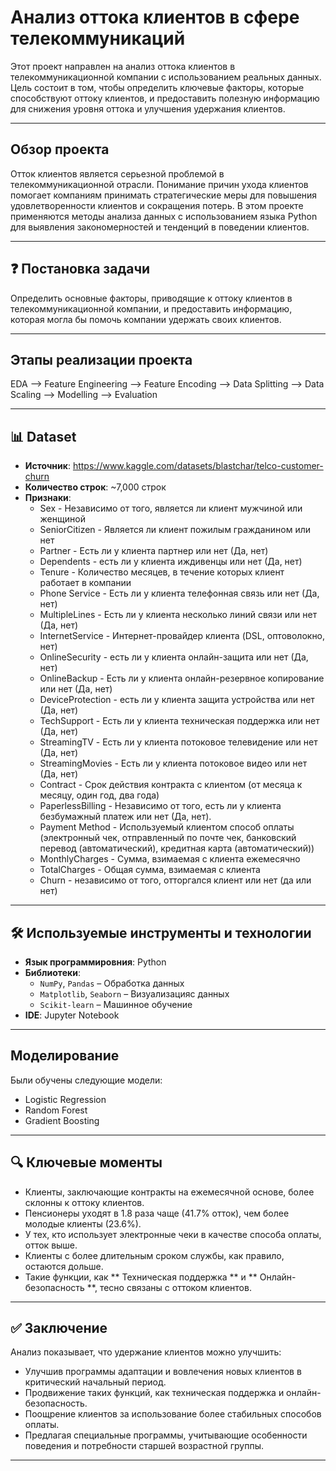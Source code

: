 # Анализ оттока клиентов в сфере телекоммуникаций

Этот проект направлен на анализ оттока клиентов в телекоммуникационной компании с использованием реальных данных. Цель состоит в том, чтобы определить ключевые факторы, которые способствуют оттоку клиентов, и предоставить полезную информацию для снижения уровня оттока и улучшения удержания клиентов.

---

## Обзор проекта

Отток клиентов является серьезной проблемой в телекоммуникационной отрасли. Понимание причин ухода клиентов помогает компаниям принимать стратегические меры для повышения удовлетворенности клиентов и сокращения потерь. В этом проекте применяются методы анализа данных с использованием языка Python для выявления закономерностей и тенденций в поведении клиентов.

---

## ❓ Постановка задачи

Определить основные факторы, приводящие к оттоку клиентов в телекоммуникационной компании, и предоставить информацию, которая могла бы помочь компании удержать своих клиентов.

---

## Этапы реализации проекта

EDA --> Feature Engineering --> Feature Encoding --> Data Splitting --> Data Scaling --> Modelling --> Evaluation

---

## 📊 Dataset

- **Источник**: https://www.kaggle.com/datasets/blastchar/telco-customer-churn
- **Количество строк**: ~7,000 строк
- **Признаки**:
    * Sex - Независимо от того, является ли клиент мужчиной или женщиной
    * SeniorCitizen - Является ли клиент пожилым гражданином или нет
    * Partner - Есть ли у клиента партнер или нет (Да, нет)
    * Dependents - есть ли у клиента иждивенцы или нет (Да, нет)
    * Tenure - Количество месяцев, в течение которых клиент работает в компании
    * Phone Service - Есть ли у клиента телефонная связь или нет (Да, нет)
    * MultipleLines - Есть ли у клиента несколько линий связи или нет (Да, нет)
    * InternetService - Интернет-провайдер клиента (DSL, оптоволокно, нет)
    * OnlineSecurity  - есть ли у клиента онлайн-защита или нет (Да, нет)
    * OnlineBackup  - Есть ли у клиента онлайн-резервное копирование или нет (Да, нет)
    * DeviceProtection - есть ли у клиента защита устройства или нет (Да, нет)
    * TechSupport - Есть ли у клиента техническая поддержка или нет (Да, нет)
    * StreamingTV - Есть ли у клиента потоковое телевидение или нет (Да, нет)
    * StreamingMovies - Есть ли у клиента потоковое видео или нет (Да, нет)
    * Contract - Срок действия контракта с клиентом (от месяца к месяцу, один год, два года)
    * PaperlessBilling - Независимо от того, есть ли у клиента безбумажный платеж или нет (Да, нет).
    * Payment Method - Используемый клиентом способ оплаты (электронный чек, отправленный по почте чек, банковский перевод (автоматический), кредитная карта (автоматический))
    * MonthlyCharges - Сумма, взимаемая с клиента ежемесячно
    * TotalCharges - Общая сумма, взимаемая с клиента
    * Churn - независимо от того, отторгался клиент или нет (да или нет)

---

## 🛠️ Используемые инструменты и технологии

- **Язык программировния**: Python
- **Библиотеки**:
  - `NumPy`, `Pandas` – Обработка данных
  - `Matplotlib`, `Seaborn` – Визуализацияс данных
  - `Scikit-learn` – Машинное обучение
- **IDE**: Jupyter Notebook

---

## Моделирование 

Были обучены следующие модели:

* Logistic Regression
* Random Forest
* Gradient Boosting

---

## 🔍 Ключевые моменты

- Клиенты, заключающие контракты на ежемесячной основе, более склонны к оттоку клиентов.
- Пенсионеры уходят в 1.8 раза чаще (41.7% отток), чем более молодые клиенты (23.6%).
- У тех, кто использует электронные чеки в качестве способа оплаты, отток выше.
- Клиенты с более длительным сроком службы, как правило, остаются дольше.
- Такие функции, как ** Техническая поддержка ** и ** Онлайн-безопасность **, тесно связаны с оттоком клиентов.

---

## ✅ Заключение

Анализ показывает, что удержание клиентов можно улучшить:
- Улучшив программы адаптации и вовлечения новых клиентов в критический начальный период.
- Продвижение таких функций, как техническая поддержка и онлайн-безопасность.
- Поощрение клиентов за использование более стабильных способов оплаты.
- Предлагая специальные программы, учитывающие особенности поведения и потребности старшей возрастной группы.

---
